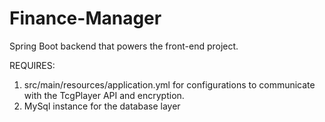 # Finance-Manager

Spring Boot backend that powers the front-end project.

REQUIRES:
1) src/main/resources/application.yml for configurations to communicate with the TcgPlayer API and encryption.
2) MySql instance for the database layer
